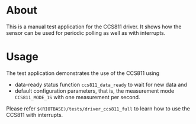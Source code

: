 # About

This is a manual test application for the CCS811 driver. It shows how the
sensor can be used for periodic polling as well as with interrupts.

# Usage

The test application demonstrates the use of the CCS811 using

- data-ready status function ```ccs811_data_ready``` to wait for new data and
- default configuration parameters, that is, the measurement mode
  ```CCS811_MODE_1S``` with one measurement per second.

Please refer ```$(RIOTBASE)/tests/driver_ccs811_full``` to learn how
to use the CCS811 with interrupts.
